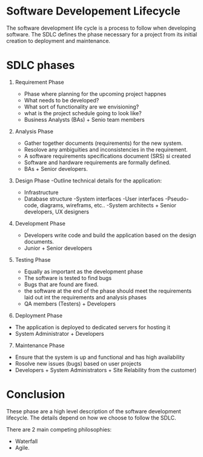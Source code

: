 # Software Developement Lifecycle

The software development life cycle is a process to follow when developing software. The SDLC defines the phase necessary for a project from its initial creation to deployment and maintenance.

# SDLC phases

1. Requirement Phase

   - Phase where planning for the upcoming project happnes
   - What needs to be developed?
   - What sort of functionality are we envisioning?
   - what is the project schedule going to look like?
   - Business Analysts (BAs) + Senio team members

2. Analysis Phase

   - Gather together documents (requirements) for the new system.
   - Resolove any ambiguities and inconsistencies in the requirement.
   - A software requirements specifications document (SRS) si created
   - Software and hardware requirements are formally defined.
   - BAs + Senior developers.

3. Design Phase
   -Outline technical details for the application:

   - Infrastructure
   - Database structure
     -System interfaces
     -User interfaces
     -Pseudo-code, diagrams, wireframs, etc..
     -System architects + Senior developers, UX designers

4. Development Phase

   - Developers write code and build the application based on the design documents.
   - Junior + Senior developers

5. Testing Phase

   - Equally as important as the development phase
   - The software is tested to find bugs
   - Bugs that are found are fixed.
   - the software at the end of the phase should meet the requirements laid out int the requirements and analysis phases
   - QA members (Testers) + Developers

6. Deployment Phase

- The application is deployed to dedicated servers for hosting it
- System Administrator + Developers

7. Maintenance Phase

- Ensure that the system is up and functional and has high availability
- Rosolve new issues (bugs) based on user projects
- Developers + System Administrators + Site Relability from the customer)

# Conclusion

These phase are a high level description of the software development lifecycle. The details depend on how we choose to follow the SDLC.

There are 2 main competing philosophies:

- Waterfall
- Agile.
